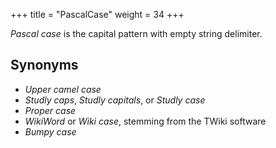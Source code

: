 +++
title = "PascalCase"
weight = 34
+++

_Pascal case_ is the capital pattern with empty string delimiter.

## Synonyms

- _Upper camel case_
- _Studly caps_, _Studly capitals_, or _Studly case_
- _Proper case_
- _WikiWord_ or _Wiki case_, stemming from the TWiki software
- _Bumpy case_

